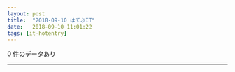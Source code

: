 ```yaml
---
layout: post
title:  "2018-09-10 はてぶIT"
date:   2018-09-10 11:01:22
tags: [it-hotentry]
---
```

0 件のデータあり

<hr>
